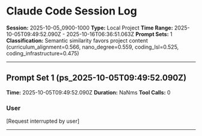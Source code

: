 # Claude Code Session Log

**Session:** 2025-10-05_0900-1000
**Type:** Local Project
**Time Range:** 2025-10-05T09:49:52.090Z - 2025-10-16T06:36:51.063Z
**Prompt Sets:** 1
**Classification:** Semantic similarity favors project content (curriculum_alignment=0.566, nano_degree=0.559, coding_lsl=0.525, coding_infrastructure=0.475)

---

<a name="ps_2025-10-05T09:49:52.090Z"></a>
## Prompt Set 1 (ps_2025-10-05T09:49:52.090Z)

**Time:** 2025-10-05T09:49:52.090Z
**Duration:** NaNms
**Tool Calls:** 0

### User

[Request interrupted by user]

---

